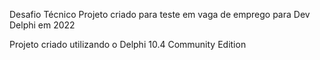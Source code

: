 Desafio Técnico
 Projeto criado para teste em vaga de emprego para Dev Delphi em 2022


Projeto criado utilizando o Delphi 10.4 Community Edition
